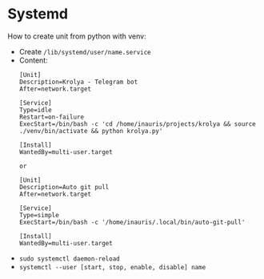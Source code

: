 # Systemd

How to create unit from python with venv:

- Create `/lib/systemd/user/name.service`
- Content:
  ~~~~
  [Unit]
  Description=Krolya - Telegram bot
  After=network.target
  
  [Service]
  Type=idle
  Restart=on-failure
  ExecStart=/bin/bash -c 'cd /home/inauris/projects/krolya && source ./venv/bin/activate && python krolya.py'
 
  [Install]
  WantedBy=multi-user.target
  
  or
  
  [Unit]
  Description=Auto git pull
  After=network.target
  
  [Service]
  Type=simple
  ExecStart=/bin/bash -c '/home/inauris/.local/bin/auto-git-pull'
  
  [Install]
  WantedBy=multi-user.target
  ~~~~
- `sudo systemctl daemon-reload`
- `systemctl --user [start, stop, enable, disable] name`
